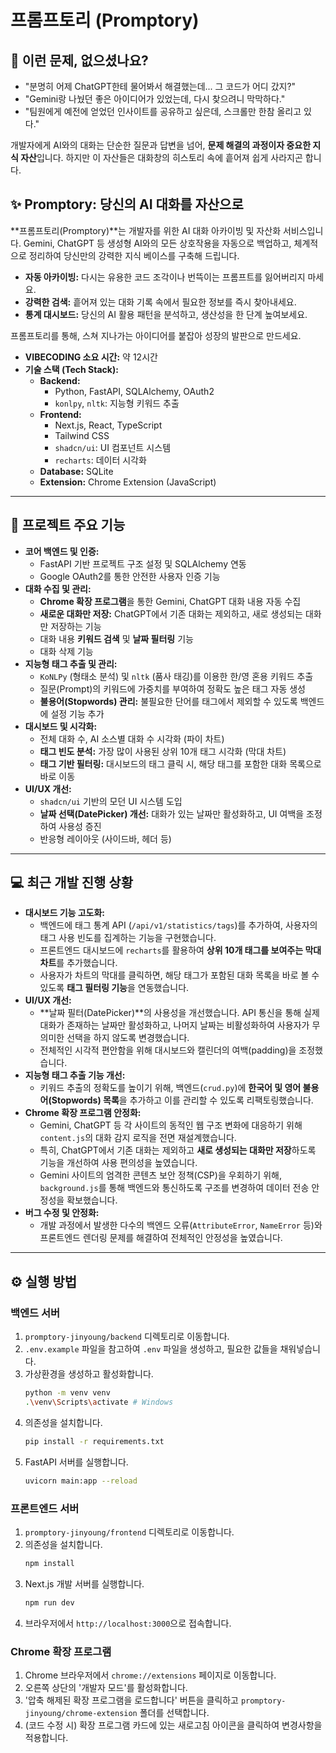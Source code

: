 # 프롬프토리 (Promptory)

## 🤔 이런 문제, 없으셨나요?

- "분명히 어제 ChatGPT한테 물어봐서 해결했는데... 그 코드가 어디 갔지?"
- "Gemini랑 나눴던 좋은 아이디어가 있었는데, 다시 찾으려니 막막하다."
- "팀원에게 예전에 얻었던 인사이트를 공유하고 싶은데, 스크롤만 한참 올리고 있다."

개발자에게 AI와의 대화는 단순한 질문과 답변을 넘어, **문제 해결의 과정이자 중요한 지식 자산**입니다. 하지만 이 자산들은 대화창의 히스토리 속에 흩어져 쉽게 사라지곤 합니다.

## ✨ Promptory: 당신의 AI 대화를 자산으로

**프롬프토리(Promptory)**는 개발자를 위한 AI 대화 아카이빙 및 자산화 서비스입니다. Gemini, ChatGPT 등 생성형 AI와의 모든 상호작용을 자동으로 백업하고, 체계적으로 정리하여 당신만의 강력한 지식 베이스를 구축해 드립니다.

- **자동 아카이빙:** 다시는 유용한 코드 조각이나 번뜩이는 프롬프트를 잃어버리지 마세요.
- **강력한 검색:** 흩어져 있는 대화 기록 속에서 필요한 정보를 즉시 찾아내세요.
- **통계 대시보드:** 당신의 AI 활용 패턴을 분석하고, 생산성을 한 단계 높여보세요.

프롬프토리를 통해, 스쳐 지나가는 아이디어를 붙잡아 성장의 발판으로 만드세요.

- **VIBECODING 소요 시간:** 약 12시간
- **기술 스택 (Tech Stack):**
  - **Backend:**
    - Python, FastAPI, SQLAlchemy, OAuth2
    - `konlpy`, `nltk`: 지능형 키워드 추출
  - **Frontend:**
    - Next.js, React, TypeScript
    - Tailwind CSS
    - `shadcn/ui`: UI 컴포넌트 시스템
    - `recharts`: 데이터 시각화
  - **Database:** SQLite
  - **Extension:** Chrome Extension (JavaScript)

---

## 🚀 프로젝트 주요 기능

- **코어 백엔드 및 인증:**
  -   FastAPI 기반 프로젝트 구조 설정 및 SQLAlchemy 연동
  -   Google OAuth2를 통한 안전한 사용자 인증 기능
- **대화 수집 및 관리:**
  -   **Chrome 확장 프로그램**을 통한 Gemini, ChatGPT 대화 내용 자동 수집
  -   **새로운 대화만 저장:** ChatGPT에서 기존 대화는 제외하고, 새로 생성되는 대화만 저장하는 기능
  -   대화 내용 **키워드 검색** 및 **날짜 필터링** 기능
  -   대화 삭제 기능
- **지능형 태그 추출 및 관리:**
  -   `KoNLPy` (형태소 분석) 및 `nltk` (품사 태깅)를 이용한 한/영 혼용 키워드 추출
  -   질문(Prompt)의 키워드에 가중치를 부여하여 정확도 높은 태그 자동 생성
  -   **불용어(Stopwords) 관리:** 불필요한 단어를 태그에서 제외할 수 있도록 백엔드에 설정 기능 추가
- **대시보드 및 시각화:**
  -   전체 대화 수, AI 소스별 대화 수 시각화 (파이 차트)
  -   **태그 빈도 분석:** 가장 많이 사용된 상위 10개 태그 시각화 (막대 차트)
  -   **태그 기반 필터링:** 대시보드의 태그 클릭 시, 해당 태그를 포함한 대화 목록으로 바로 이동
- **UI/UX 개선:**
  -   `shadcn/ui` 기반의 모던 UI 시스템 도입
  -   **날짜 선택(DatePicker) 개선:** 대화가 있는 날짜만 활성화하고, UI 여백을 조정하여 사용성 증진
  -   반응형 레이아웃 (사이드바, 헤더 등)

---

## 💻 최근 개발 진행 상황

- **대시보드 기능 고도화:**
  -   백엔드에 태그 통계 API (`/api/v1/statistics/tags`)를 추가하여, 사용자의 태그 사용 빈도를 집계하는 기능을 구현했습니다.
  -   프론트엔드 대시보드에 `recharts`를 활용하여 **상위 10개 태그를 보여주는 막대 차트**를 추가했습니다.
  -   사용자가 차트의 막대를 클릭하면, 해당 태그가 포함된 대화 목록을 바로 볼 수 있도록 **태그 필터링 기능**을 연동했습니다.
- **UI/UX 개선:**
  -   **날짜 필터(DatePicker)**의 사용성을 개선했습니다. API 통신을 통해 실제 대화가 존재하는 날짜만 활성화하고, 나머지 날짜는 비활성화하여 사용자가 무의미한 선택을 하지 않도록 변경했습니다.
  -   전체적인 시각적 편안함을 위해 대시보드와 캘린더의 여백(padding)을 조정했습니다.
- **지능형 태그 추출 기능 개선:**
  -   키워드 추출의 정확도를 높이기 위해, 백엔드(`crud.py`)에 **한국어 및 영어 불용어(Stopwords) 목록**을 추가하고 이를 관리할 수 있도록 리팩토링했습니다.
- **Chrome 확장 프로그램 안정화:**
  -   Gemini, ChatGPT 등 각 사이트의 동적인 웹 구조 변화에 대응하기 위해 `content.js`의 대화 감지 로직을 전면 재설계했습니다.
  -   특히, ChatGPT에서 기존 대화는 제외하고 **새로 생성되는 대화만 저장**하도록 기능을 개선하여 사용 편의성을 높였습니다.
  -   Gemini 사이트의 엄격한 콘텐츠 보안 정책(CSP)을 우회하기 위해, `background.js`를 통해 백엔드와 통신하도록 구조를 변경하여 데이터 전송 안정성을 확보했습니다.
- **버그 수정 및 안정화:**
  -   개발 과정에서 발생한 다수의 백엔드 오류(`AttributeError`, `NameError` 등)와 프론트엔드 렌더링 문제를 해결하여 전체적인 안정성을 높였습니다.

---

## ⚙️ 실행 방법

### 백엔드 서버

1.  `promptory-jinyoung/backend` 디렉토리로 이동합니다.
2.  `.env.example` 파일을 참고하여 `.env` 파일을 생성하고, 필요한 값들을 채워넣습니다.
3.  가상환경을 생성하고 활성화합니다.
    ```bash
    python -m venv venv
    .\venv\Scripts\activate # Windows
    ```
4.  의존성을 설치합니다.
    ```bash
    pip install -r requirements.txt
    ```
5.  FastAPI 서버를 실행합니다.
    ```bash
    uvicorn main:app --reload
    ```

### 프론트엔드 서버

1.  `promptory-jinyoung/frontend` 디렉토리로 이동합니다.
2.  의존성을 설치합니다.
    ```bash
    npm install
    ```
3.  Next.js 개발 서버를 실행합니다.
    ```bash
    npm run dev
    ```
4.  브라우저에서 `http://localhost:3000`으로 접속합니다.

### Chrome 확장 프로그램

1.  Chrome 브라우저에서 `chrome://extensions` 페이지로 이동합니다.
2.  오른쪽 상단의 '개발자 모드'를 활성화합니다.
3.  '압축 해제된 확장 프로그램을 로드합니다' 버튼을 클릭하고 `promptory-jinyoung/chrome-extension` 폴더를 선택합니다.
4.  (코드 수정 시) 확장 프로그램 카드에 있는 새로고침 아이콘을 클릭하여 변경사항을 적용합니다.
